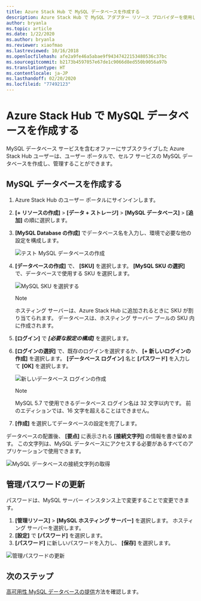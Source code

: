 ```yaml
---
title: Azure Stack Hub で MySQL データベースを作成する
description: Azure Stack Hub で MySQL アダプター リソース プロバイダーを使用してプロビジョニングされた MySQL データベースの作成と管理を行う方法について説明します。
author: bryanla
ms.topic: article
ms.date: 1/22/2020
ms.author: bryanla
ms.reviewer: xiaofmao
ms.lastreviewed: 10/16/2018
ms.openlocfilehash: afe2a9fe46a5abae9f94347422153480536c37bc
ms.sourcegitcommit: b2173b4597057e67de1c9066d8ed550b9056a97b
ms.translationtype: HT
ms.contentlocale: ja-JP
ms.lasthandoff: 02/20/2020
ms.locfileid: "77492123"
---
```

# <a name="create-mysql-databases-in-azure-stack-hub"></a>Azure Stack Hub で MySQL データベースを作成する
MySQL データベース サービスを含むオファーにサブスクライブした Azure Stack Hub ユーザーは、ユーザー ポータルで、セルフ サービスの MySQL データベースを作成し、管理することができます。

## <a name="create-a-mysql-database"></a>MySQL データベースを作成する

1. Azure Stack Hub のユーザー ポータルにサインインします。
2. **[+ リソースの作成]**  >  **[データ + ストレージ]**  >  **[MySQL データベース]**  >  **[追加]** の順に選択します。
3. **[MySQL Database の作成]** でデータベース名を入力し、環境で必要な他の設定を構成します。

    ![テスト MySQL データベースの作成](./media/azure-stack-mysql-rp-deploy/mysql-create-db-a.png)

4. **[データベースの作成]** で、 **[SKU]** を選択します。 **[MySQL SKU の選択]** で、データベースで使用する SKU を選択します。

    ![MySQL SKU を選択する](./media/azure-stack-mysql-rp-deploy/mysql-select-sku.png)

    >[!Note]
    >ホスティング サーバーは、Azure Stack Hub に追加されるときに SKU が割り当てられます。 データベースは、ホスティング サーバー プールの SKU 内に作成されます。

5. **[ログイン]** で ***[必要な設定の構成]*** を選択します。
6. **[ログインの選択]** で、既存のログインを選択するか、 **[+ 新しいログインの作成]** を選択します。  **[データベース ログイン]** 名と **[パスワード]** を入力して **[OK]** を選択します。

    ![新しいデータベース ログインの作成](./media/azure-stack-mysql-rp-deploy/create-new-login.png)

    >[!NOTE]
    >MySQL 5.7 で使用できるデータベース ログイン名は 32 文字以内です。 前のエディションでは、16 文字を超えることはできません。

7. **[作成]** を選択してデータベースの設定を完了します。

データベースの配置後、 **[要点]** に表示される **[接続文字列]** の情報を書き留めます。 この文字列は、MySQL データベースにアクセスする必要があるすべてのアプリケーションで使用できます。

![MySQL データベースの接続文字列の取得](./media/azure-stack-mysql-rp-deploy/mysql-db-created-a.png)

## <a name="update-the-administrative-password"></a>管理パスワードの更新

パスワードは、MySQL サーバー インスタンス上で変更することで変更できます。

1. **[管理リソース]**  >  **[MySQL ホスティング サーバー]** を選択します。 ホスティング サーバーを選択します。
2. **[設定]** で **[パスワード]** を選択します。
3. **[パスワード]** に新しいパスワードを入力し、 **[保存]** を選択します。

![管理パスワードの更新](./media/azure-stack-mysql-rp-deploy/mysql-update-password.png)

## <a name="next-steps"></a>次のステップ

[高可用性 MySQL データベースの提供](azure-stack-tutorial-mysql.md)方法を確認します。
